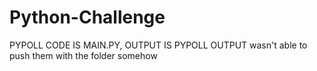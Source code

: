 # Python-Challenge
PYPOLL CODE IS MAIN.PY, OUTPUT IS PYPOLL OUTPUT
wasn't able to push them with the folder somehow
